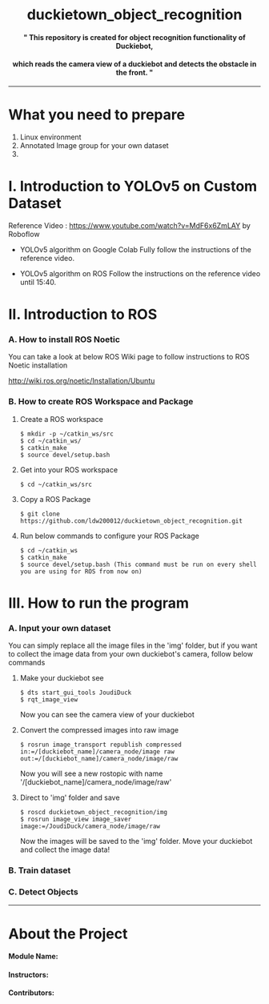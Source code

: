 # <div align=center>duckietown_object_recognition</div>
#### <div align="center">" This repository is created for object recognition functionality of Duckiebot, </div>
#### <div align="center"> which reads the camera view of a duckiebot and detects the obstacle in the front. "</div>

***

# What you need to prepare
1. Linux environment
2. Annotated Image group for your own dataset
3. 

# I. Introduction to YOLOv5 on Custom Dataset
Reference Video : https://www.youtube.com/watch?v=MdF6x6ZmLAY by Roboflow

- YOLOv5 algorithm on Google Colab
Fully follow the instructions of the reference video.

- YOLOv5 algorithm on ROS
Follow the instructions on the reference video until 15:40.



# II. Introduction to ROS

### A. How to install ROS Noetic
You can take a look at below ROS Wiki page to follow instructions to ROS Noetic installation

http://wiki.ros.org/noetic/Installation/Ubuntu

### B. How to create ROS Workspace and Package
1. Create a ROS workspace

       $ mkdir -p ~/catkin_ws/src
       $ cd ~/catkin_ws/
       $ catkin_make
       $ source devel/setup.bash

2. Get into your ROS workspace

       $ cd ~/catkin_ws/src
       
3. Copy a ROS Package

       $ git clone https://github.com/ldw200012/duckietown_object_recognition.git

4. Run below commands to configure your ROS Package

       $ cd ~/catkin_ws
       $ catkin_make
       $ source devel/setup.bash (This command must be run on every shell you are using for ROS from now on)
       
# III. How to run the program

### A. Input your own dataset
You can simply replace all the image files in the 'img' folder, but if you want to collect the image data from your own duckiebot's camera, follow below commands
1. Make your duckiebot see
       
       $ dts start_gui_tools JoudiDuck
       $ rqt_image_view
   
   Now you can see the camera view of your duckiebot

2. Convert the compressed images into raw image

       $ rosrun image_transport republish compressed in:=/[duckiebot_name]/camera_node/image raw out:=/[duckiebot_name]/camera_node/image/raw
   
   Now you will see a new rostopic with name '/[duckiebot_name]/camera_node/image/raw'

3. Direct to 'img' folder and save

       $ roscd duckietown_object_recognition/img
       $ rosrun image_view image_saver image:=/JoudiDuck/camera_node/image/raw
       
   Now the images will be saved to the 'img' folder.
   Move your duckiebot and collect the image data!
  
### B. Train dataset

### C. Detect Objects 

***
# About the Project

#### Module Name: 
#### Instructors: 
#### Contributors: 


